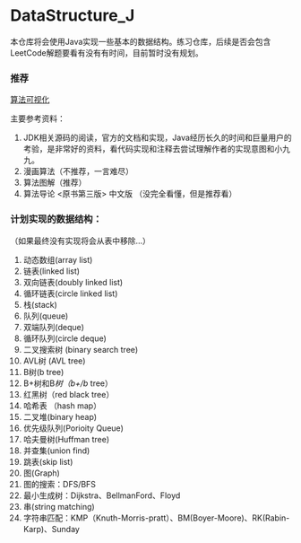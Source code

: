# DataStructure_J
本仓库将会使用Java实现一些基本的数据结构。练习仓库，后续是否会包含LeetCode解题要看有没有有时间，目前暂时没有规划。

### 推荐

[算法可视化](https://visualgo.net/zh)

主要参考资料：

1. JDK相关源码的阅读，官方的文档和实现，Java经历长久的时间和巨量用户的考验，是非常好的资料，看代码实现和注释去尝试理解作者的实现意图和小九九。
2. 漫画算法（不推荐，一言难尽）
3. 算法图解（推荐）
4. 算法导论 <原书第三版> 中文版 （没完全看懂，但是推荐看）
### 计划实现的数据结构：
（如果最终没有实现将会从表中移除...）

1. 动态数组(array list) 
2. 链表(linked list)
3. 双向链表(doubly linked list)
4. 循环链表(circle linked list)
5. 栈(stack)
6. 队列(queue)
7. 双端队列(deque)
8. 循环队列(circle deque)
9. 二叉搜索树 (binary search tree)
10. AVL树 (AVL tree)
11. B树(b tree)
12. B+树和B*树（b+/b* tree）
13. 红黑树（red black tree）
14. 哈希表 （hash map）
15. 二叉堆(binary heap)
16. 优先级队列(Porioity Queue)
17. 哈夫曼树(Huffman tree)
18. 并查集(union find)
19. 跳表(skip list)
20. 图(Graph)
21. 图的搜索：DFS/BFS
22. 最小生成树：Dijkstra、BellmanFord、Floyd
23. 串(string matching)
24. 字符串匹配：KMP（Knuth-Morris-pratt）、BM(Boyer-Moore)、RK(Rabin-Karp)、Sunday
